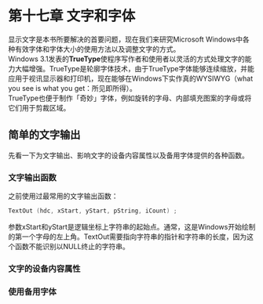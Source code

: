 # 第十七章 文字和字体
显示文字是本书所要解决的首要问题，现在我们来研究Microsoft Windows中各种有效字体和字体大小的使用方法以及调整文字的方式。  
Windows 3.1发表的**TrueType**使程序写作者和使用者以灵活的方式处理文字的能力大幅增强。TrueType是轮廓字体技术，由于TrueType字体能够连续缩放，并能应用于视讯显示器和打印机，现在能够在Windows下实作真的WYSIWYG（what you see is what you get：所见即所得）。  
TrueType也便于制作「奇妙」字体，例如旋转的字母、内部填充图案的字母或将它们用于剪裁区域。  
## 简单的文字输出
先看一下为文字输出、影响文字的设备内容属性以及备用字体提供的各种函数。  
### 文字输出函数
之前使用过最常用的文字输出函数：  
```c
TextOut (hdc, xStart, yStart, pString, iCount) ;   
```  
参数xStart和yStart是逻辑坐标上字符串的起始点。通常，这是Windows开始绘制的第一个字母的左上角。TextOut需要指向字符串的指针和字符串的长度，因为这个函数不能识别以NULL终止的字符串。   

### 文字的设备内容属性
### 使用备用字体